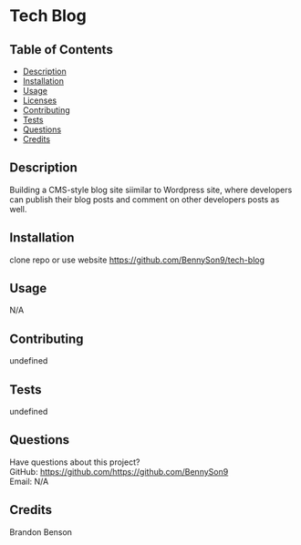 # Tech Blog

## Table of Contents

- [Description](#description)
- [Installation](#installation)
- [Usage](#usage)
- [Licenses](#licenses)
- [Contributing](#contributing)
- [Tests](#tests)
- [Questions](#questions)
- [Credits](#credits)

## Description

Building a CMS-style blog site siimilar to Wordpress site, where developers can publish their blog posts and comment on other developers posts as well.

## Installation

clone repo or use website
https://github.com/BennySon9/tech-blog

## Usage

N/A

## Contributing

undefined

## Tests

undefined

## Questions

Have questions about this project?  
 GitHub: https://github.com/https://github.com/BennySon9  
 Email: N/A

## Credits

Brandon Benson

